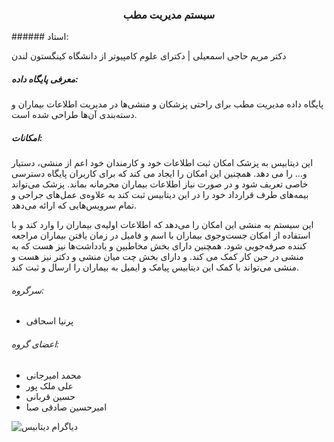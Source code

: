 <center><h3>سیستم مدیریت مطب</h3></center>
###### استاد: 

دکتر مریم حاجی اسمعیلی | دکترای علوم کامپیوتر از دانشگاه کینگستون لندن

##### معرفی پایگاه داده:

پایگاه داده مدیریت مطب برای راحتی پزشکان و منشی‌ها در مدیریت اطلاعات بیماران و دسته‌بندی آن‌ها طراحی شده است.

##### امکانات:

این دیتابیس به پزشک امکان ثبت اطلاعات خود و کارمندان خود اعم از منشی، دستیار و... را می دهد. همچنین این امکان را ایجاد می کند که برای کاربران پایگاه دسترسی خاصی تعریف شود و در صورت نیاز اطلاعات بیماران محرمانه بماند. پزشک می‌تواند بیمه‌های طرف قرارداد خود را در این دیتابیس ثبت کند به علاوه‌ی عمل‌های جراحی و تمام سرویس‌هایی که ارائه می‌دهد.

این سیستم به منشی این امکان را می‌دهد که اطلاعات اولیه‌ی بیماران را وارد کند و با استفاده از امکان جست‌وجوی بیماران با اسم و فامیل در زمان یافتن بیماران مراجعه کننده صرفه‌جویی شود. همچنین دارای بخش مخاطبین و یادداشت‌ها نیز هست که به منشی در حین کار کمک می کند. و دارای بخش چت میان منشی و دکتر نیز هست و منشی می‌تواند با کمک این دیتابیس پیامک و ایمیل‌ به بیماران را ارسال و ثبت کند.


###### سرگروه:

- پرنیا اسحاقی

###### اعضای گروه:

- محمد امیرجانی         
- علی ملک‌ پور           
- حسین قربانی         
- امیرحسین صادقی صبا          

![دیاگرام دیتابیس](https://user-images.githubusercontent.com/72022123/173771272-b5106bda-8759-41aa-93b8-8a5f67903336.png)
